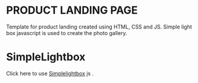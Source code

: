 # PRODUCT LANDING PAGE

Template for product landing created using HTML, CSS and JS.
Simple light box javascript is used to create the photo gallery.

# SimpleLightbox

Click here to use [Simplelightbox](https://simplelightbox.com/) js .
